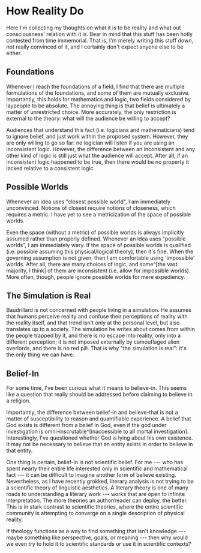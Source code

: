 # How Reality Do

Here I'm collecting my thoughts on what it is to be reality and what out consciousness' relation with it is.
Bear in mind that this stuff has been hotly contested from time immemorial.
That is, I'm merely writing this stuff down, not really convinced of it, and I certainly don't expect anyone else to be either.


## Foundations

Whenever I reach the foundations of a field, I find that there are multiple formulations of the foundations, and some of them are mutually exclusive.
Importantly, this holds for mathematics and logic, two fields considered by laypeople to be absolute.
The annoying thing is that belief is ultimately a matter of unrestricted choice.
More accurately, the only restriction is external to the theory: what will the audience be willing to accept?

Audiences that understand this fact (i.e. logicians and mathematicians) tend to ignore belief, and just work within the proposed system.
However, they are only willing to go so far: no logician will listen if you are using an inconsistent logic.
However, the difference between an inconsistent and any other kind of logic is still just what the audience will accept.
After all, if an inconsistent logic happened to be true, then there would be no property it lacked relative to a consistent logic.


## Possible Worlds

Whenever an idea uses "closest possible world", I am immediately unconvinced.
Notions of closest require notions of closeness, which requires a metric.
I have yet to see a metricization of the space of possible worlds.

Even the space (without a metric) of possible worlds is always implicitly assumed rather than properly defined.
Whenever an idea uses "possible worlds", I am immediately wary.
If the space of possible worlds is qualified (i.e. possible assuming this physical/logical theory), then it's fine.
When the governing assumption is not given, then I am comfortable using 'impossible' worlds.
After all, there are many choices of logic, and some^[the vast majority, I think] of them are inconsistent (i.e. allow for impossible worlds).
More often, though, people ignore possible worlds for mere expediency.


## The Simulation is Real

Baudrillard is not concerned with people living in a simulation.
He assumes that humans perceive reality and confuse their perceptions of reality with the reality itself, and that trend isn't only at the personal level, but also translates up to a society.
The simulation he writes about comes from within the people trapped by it, and there is no escape into reality, only into a different perception; it is not imposed externally by camouflaged alien overlords, and there is no red pill.
That is why "the simulation is real": it's the only thing we can have.


## Belief-In

For some time, I've been curious what it means to believe-in.
This seems like a question that really should be addressed before claiming to believe in a religion.

Importantly, the difference between belief-in and believe-that is not a matter of susceptibility to reason and quantifiable experience.
A belief that God exists is different from a belief in God, even if the god under investigation is omni-inscrutable^[inaccessible to all mortal investigation].
Interestingly, I've questioned whether God is lying about his own existence.
It may not be necessary to believe that an entity exists in order to believe in that entity.

One thing is certain, belief-in is not scientific belief.
For me --- who has spent nearly their entire life interested only in scientific and mathematical fact --- it can be difficult to imagine another form of believe existing.
Nevertheless, as I have recently grokked, literary analysis is not trying to be a scientific theory of linguistic aesthetics.
A literary theory is one of many roads to understanding a literary work --- works that are open to infinite interpretation.
The more theories an author/reader can deploy, the better.
This is in stark contrast to scientific theories, where the entire scientific community is attempting to converge on a single description of physical reality.

If theology functions as a way to find something that isn't knowledge --- maybe something like perspective, goals, or meaning --- then why would we even try to hold it to scientific standards or use it in scientific contexts?
